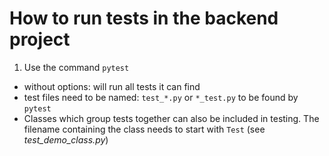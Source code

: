 # How to run tests in the backend project

1. Use the command ```pytest```

* without options: will run all tests it can find
* test files need to be named: ```test_*.py``` or ```*_test.py``` to be found by ```pytest```
* Classes which group tests together can also be included in testing. The filename containing the class needs to start with ```Test``` (see *test_demo_class.py*)
